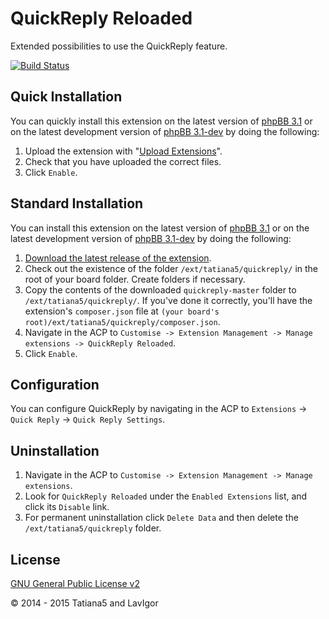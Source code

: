 QuickReply Reloaded
===================
Extended possibilities to use the QuickReply feature.

[![Build Status](https://travis-ci.org/Tatiana5/QuickReply.svg?branch=master)](https://travis-ci.org/Tatiana5/QuickReply)

## Quick Installation
You can quickly install this extension on the latest version of [phpBB 3.1](https://www.phpbb.com/downloads/) or on the latest development version of [phpBB 3.1-dev](https://github.com/phpbb/phpbb3) by doing the following:

1. Upload the extension with "[Upload Extensions](https://github.com/BoardTools/upload)".
2. Check that you have uploaded the correct files.
3. Click `Enable`.

## Standard Installation
You can install this extension on the latest version of [phpBB 3.1](https://www.phpbb.com/downloads/) or on the latest development version of [phpBB 3.1-dev](https://github.com/phpbb/phpbb3) by doing the following:

1. [Download the latest release of the extension](https://github.com/Tatiana5/QuickReply).
2. Check out the existence of the folder `/ext/tatiana5/quickreply/` in the root of your board folder. Create folders if necessary.
3. Copy the contents of the downloaded `quickreply-master` folder to `/ext/tatiana5/quickreply/`. If you've done it correctly, you'll have the extension's `composer.json` file at `(your board's root)/ext/tatiana5/quickreply/composer.json`.
4. Navigate in the ACP to `Customise -> Extension Management -> Manage extensions -> QuickReply Reloaded`.
5. Click `Enable`.

## Configuration
You can configure QuickReply by navigating in the ACP to `Extensions` -> `Quick Reply` -> `Quick Reply Settings`.

## Uninstallation

1. Navigate in the ACP to `Customise -> Extension Management -> Manage extensions`.
2. Look for `QuickReply Reloaded` under the `Enabled Extensions` list, and click its `Disable` link.
3. For permanent uninstallation click `Delete Data` and then delete the `/ext/tatiana5/quickreply` folder.

## License
[GNU General Public License v2](http://opensource.org/licenses/GPL-2.0)

© 2014 - 2015 Tatiana5 and LavIgor
